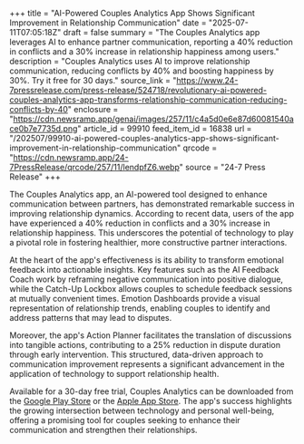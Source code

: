 +++
title = "AI-Powered Couples Analytics App Shows Significant Improvement in Relationship Communication"
date = "2025-07-11T07:05:18Z"
draft = false
summary = "The Couples Analytics app leverages AI to enhance partner communication, reporting a 40% reduction in conflicts and a 30% increase in relationship happiness among users."
description = "Couples Analytics uses AI to improve relationship communication, reducing conflicts by 40% and boosting happiness by 30%. Try it free for 30 days."
source_link = "https://www.24-7pressrelease.com/press-release/524718/revolutionary-ai-powered-couples-analytics-app-transforms-relationship-communication-reducing-conflicts-by-40"
enclosure = "https://cdn.newsramp.app/genai/images/257/11/c4a5d0e6e87d60081540ace0b7e7735d.png"
article_id = 99910
feed_item_id = 16838
url = "/202507/99910-ai-powered-couples-analytics-app-shows-significant-improvement-in-relationship-communication"
qrcode = "https://cdn.newsramp.app/24-7PressRelease/qrcode/257/11/lendpfZ6.webp"
source = "24-7 Press Release"
+++

<p>The Couples Analytics app, an AI-powered tool designed to enhance communication between partners, has demonstrated remarkable success in improving relationship dynamics. According to recent data, users of the app have experienced a 40% reduction in conflicts and a 30% increase in relationship happiness. This underscores the potential of technology to play a pivotal role in fostering healthier, more constructive partner interactions.</p><p>At the heart of the app's effectiveness is its ability to transform emotional feedback into actionable insights. Key features such as the AI Feedback Coach work by reframing negative communication into positive dialogue, while the Catch-Up Lockbox allows couples to schedule feedback sessions at mutually convenient times. Emotion Dashboards provide a visual representation of relationship trends, enabling couples to identify and address patterns that may lead to disputes.</p><p>Moreover, the app's Action Planner facilitates the translation of discussions into tangible actions, contributing to a 25% reduction in dispute duration through early intervention. This structured, data-driven approach to communication improvement represents a significant advancement in the application of technology to support relationship health.</p><p>Available for a 30-day free trial, Couples Analytics can be downloaded from the <a href='https://play.google.com/store' rel='nofollow' target='_blank'>Google Play Store</a> or the <a href='https://www.apple.com/app-store/' rel='nofollow' target='_blank'>Apple App Store</a>. The app's success highlights the growing intersection between technology and personal well-being, offering a promising tool for couples seeking to enhance their communication and strengthen their relationships.</p>